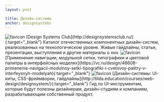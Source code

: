 ```yaml
---
layout: post

title: Дизайн-системы
anchor: designsystems
---
```


<img src="http://designsystemsclub.ru/img/service/favicon@2x.ico" alt="favicon"/>
[Design Systems Club](http://designsystemsclub.ru/){:target="_blank"}    
Каталог отечественных компонентных дизайн-систем, реализованных на технологическом уровне. Живые гайдлайны, статьи, презентации, выступления и другие материалы о них.

<img src="https://vc.ru/static/build/vc.ru/favicons/favicon.ico" alt="favicon"/>
[Применение навигации, модульной сетки, типографики и цветовой палитры в интерфейсных моделях](https://vc.ru/design/46608-primenenie-navigacii-modulnoy-setki-tipografiki-i-cvetovoy-palitry-v-interfeysnyh-modelyah){:target="_blank"}    

<img src="http://tilda.ws/img/tildafavicon.ico" alt="favicon"/>
[Дизайн-системы: UI-киты, CSS-фреймворки, гайдлайны](http://tilda.education/courses/web-design/designsystem/){:target="_blank"}    
Гид по UI-инструментам, которые будут полезны дизайнерам, дизайн-студиям и компаниям, разрабатывающим собственный продукт.